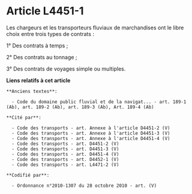 # Article L4451-1

Les chargeurs et les transporteurs fluviaux de marchandises ont le libre choix entre trois types de contrats :

1° Des contrats à temps ;

2° Des contrats au tonnage ;

3° Des contrats de voyages simple ou multiples.

**Liens relatifs à cet article**

	**Anciens textes**:

	  - Code du domaine public fluvial et de la navigat... - art. 189-1 (Ab), art. 189-2 (Ab), art. 189-3 (Ab), Art. 189-4 (Ab)

	**Cité par**:

	  - Code des transports - art. Annexe à l'article D4451-2 (V)
	  - Code des transports - art. Annexe à l'article D4451-3 (V)
	  - Code des transports - art. Annexe à l'article D4451-4 (V)
	  - Code des transports - art. D4451-2 (V)
	  - Code des transports - art. D4451-3 (V)
	  - Code des transports - art. D4451-4 (V)
	  - Code des transports - art. D4452-1 (V)
	  - Code des transports - art. L4471-2 (V)

	**Codifié par**:

	  - Ordonnance n°2010-1307 du 28 octobre 2010 - art. (V)
